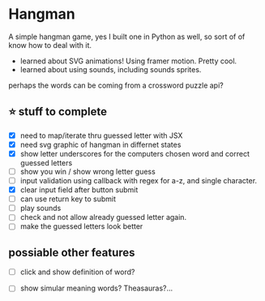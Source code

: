 # Hangman

A simple hangman game, yes I built one in Python as well, so sort of of know how to deal with it. 

- learned about SVG animations! Using framer motion. Pretty cool.
- learned about using sounds, including sounds sprites. 

perhaps the words can be coming from a crossword puzzle api?

## :star: stuff to complete

- [x] need to map/iterate thru guessed letter with JSX
- [x] need svg graphic of hangman in differnet states
- [x] show letter underscores for the computers chosen word and correct guessed letters
- [ ] show you win / show wrong letter guess
- [ ] input validation using callback with regex for a-z, and single character.
- [x] clear input field after button submit
- [ ] can use return key to submit
- [ ] play sounds
- [ ] check and not allow already guessed letter again.
- [ ] make the guessed letters look better

## possiable other features

- [ ] click and show definition of word?
- [ ] show simular meaning words? Theasauras?...


